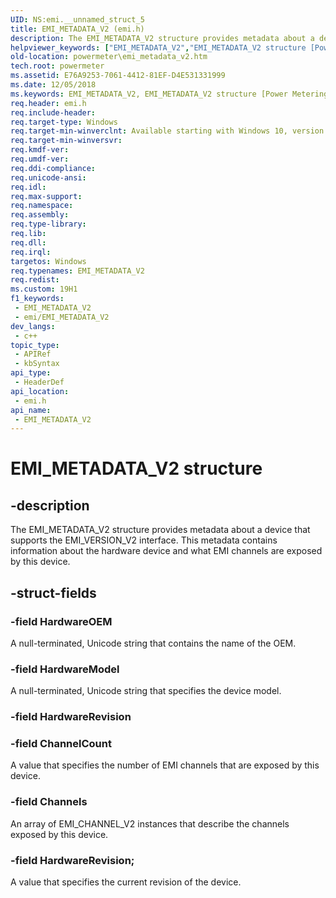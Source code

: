 ```yaml
---
UID: NS:emi.__unnamed_struct_5
title: EMI_METADATA_V2 (emi.h)
description: The EMI_METADATA_V2 structure provides metadata about a device that supports the EMI_VERSION_V2 interface. This metadata contains information about the hardware device and what EMI channels are exposed by this device.
helpviewer_keywords: ["EMI_METADATA_V2","EMI_METADATA_V2 structure [Power Metering and Budgeting Devices]","emi/EMI_METADATA_V2","powermeter.emi_metadata_v2"]
old-location: powermeter\emi_metadata_v2.htm
tech.root: powermeter
ms.assetid: E76A9253-7061-4412-81EF-D4E531331999
ms.date: 12/05/2018
ms.keywords: EMI_METADATA_V2, EMI_METADATA_V2 structure [Power Metering and Budgeting Devices], emi/EMI_METADATA_V2, powermeter.emi_metadata_v2
req.header: emi.h
req.include-header: 
req.target-type: Windows
req.target-min-winverclnt: Available starting with Windows 10, version 1809.
req.target-min-winversvr: 
req.kmdf-ver: 
req.umdf-ver: 
req.ddi-compliance: 
req.unicode-ansi: 
req.idl: 
req.max-support: 
req.namespace: 
req.assembly: 
req.type-library: 
req.lib: 
req.dll: 
req.irql: 
targetos: Windows
req.typenames: EMI_METADATA_V2
req.redist: 
ms.custom: 19H1
f1_keywords:
 - EMI_METADATA_V2
 - emi/EMI_METADATA_V2
dev_langs:
 - c++
topic_type:
 - APIRef
 - kbSyntax
api_type:
 - HeaderDef
api_location:
 - emi.h
api_name:
 - EMI_METADATA_V2
---
```


# EMI_METADATA_V2 structure


## -description

The EMI_METADATA_V2 structure provides metadata about a device that supports the
        EMI_VERSION_V2 interface. This metadata contains information about the hardware
        device and what EMI channels are exposed by this device.

## -struct-fields

### -field HardwareOEM

A null-terminated, Unicode string that contains the name of the OEM.

### -field HardwareModel

A null-terminated, Unicode string that specifies the device model.

### -field HardwareRevision

### -field ChannelCount

A value that specifies the number of EMI channels that are exposed
                       by this device.

### -field Channels

An array of EMI_CHANNEL_V2 instances that describe the channels exposed
                   by this device.

### -field HardwareRevision;

A value that specifies the current revision of the device.

